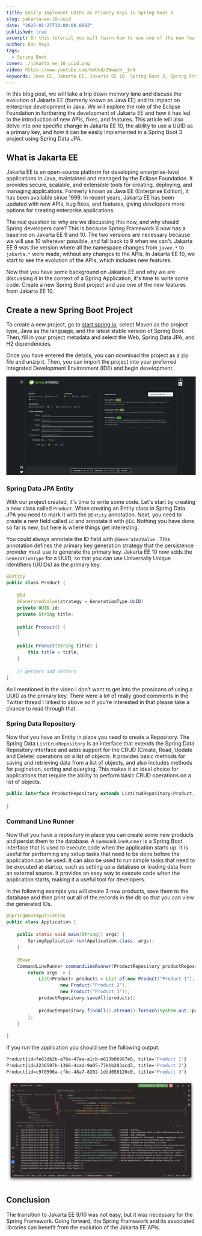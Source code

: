 ```yaml
---
title: Easily Implement UUIDs as Primary Keys in Spring Boot 3
slug: jakarta-ee-10-uuid
date: "2023-01-27T10:00:00.000Z"
published: true
excerpt: In this tutorial you will learn how to use one of the new features in Jakarta EE 10 in a Spring Boot 3 application.
author: Dan Vega
tags:
  - Spring Boot
cover: ./jakarta_ee_10_uuid.png
video: https://www.youtube.com/embed/ZWwqcH__kr4
keywords: Java EE, Jakarta EE, Jakarta EE 10, Spring Boot 3, Spring Framework 6, Java, UUID, Spring Data, Spring Data JPA, Spring Data JPA UUID
---
```


In this blog post, we will take a trip down memory lane and discuss the evolution of Jakarta EE (formerly known as Java EE) and its impact on enterprise development in Java. We will explore the role of the Eclipse Foundation in furthering the development of Jakarta EE and how it has led to the introduction of new APIs, fixes, and features. This article will also delve into one specific change in Jakarta EE 10, the ability to use a UUID as a primary key, and how it can be easily implemented in a Spring Boot 3 project using Spring Data JPA.

## What is Jakarta EE

Jakarta EE is an open-source platform for developing enterprise-level applications in Java, maintained and managed by the Eclipse Foundation. It provides secure, scalable, and extensible tools for creating, deploying, and managing applications. Formerly known as Java EE (Enterprise Edition), it has been available since 1999. In recent years, Jakarta EE has been updated with new APIs, bug fixes, and features, giving developers more options for creating enterprise applications.

The real question is: why are we discussing this now, and why should Spring developers care? This is because Spring Framework 6 now has a baseline on Jakarta EE 9 and 10. The two versions are necessary because we will use 10 wherever possible, and fall back to 9 when we can't. Jakarta EE 9 was the version where all the namespace changes from `javax.*` to `jakarta.*` were made, without any changes to the APIs. In Jakarta EE 10, we start to see the evolution of the APIs, which includes new features.

Now that you have some background on Jakarta EE and why we are discussing it in the context of a Spring Application, it's time to write some code. Create a new Spring Boot project and use one of the new features from Jakarta EE 10.

## Create a new Spring Boot Project

To create a new project, go to [start.spring.io](http://start.spring.io/), select Maven as the project type, Java as the language, and the latest stable version of Spring Boot. Then, fill in your project metadata and select the Web, Spring Data JPA, and H2 dependencies.

Once you have entered the details, you can download the project as a zip file and unzip it. Then, you can import the project into your preferred Integrated Development Environment (IDE) and begin development.

![Spring Initializr](./start-spring-io.png)

### Spring Data JPA Entity

With our project created, it's time to write some code. Let's start by creating a new class called `Product`. When creating an Entity class in Spring Data JPA you need to mark it with the `@Entity` annotation. Next, you need to create a new field called `id` and annotate it with `@Id`. Nothing you have done so far is new, but here is where things get interesting.

You could always annotate the ID field with `@GeneratedValue` . This annotation defines the primary key generation strategy that the persistence provider must use to generate the primary key. Jakarta EE 10 now adds the `GenerationType` for a UUID, so that you can use Universally Unique Identifiers (UUIDs) as the primary key.

```java
@Entity
public class Product {

    @Id
    @GeneratedValue(strategy = GenerationType.UUID)
    private UUID id;
    private String title;

    public Product() {
    }

    public Product(String title) {
        this.title = title;
    }

    // getters and setters
}
```

As I mentioned in the video I don’t want to get into the pros/cons of using a UUID as the primary key. There were a lot of really good comments in the Twitter thread I linked to above so if you’re interested in that please take a chance to read through that.

### Spring Data Repository

Now that you have an Entity in place you need to create a Repository. The Spring Data `ListCrudRepository` is an interface that extends the Spring Data Repository interface and adds support for the CRUD (Create, Read, Update and Delete) operations on a list of objects. It provides basic methods for saving and retrieving data from a list of objects, and also includes methods for pagination, sorting and querying. This makes it an ideal choice for applications that require the ability to perform basic CRUD operations on a list of objects.

```java
public interface ProductRepository extends ListCrudRepository<Product, UUID> {

}
```

### Command Line Runner

Now that you have a repository in place you can create some new products and persist them to the database. A `CommandLineRunner` is a Spring Boot interface that is used to execute code when the application starts up. It is useful for performing any setup tasks that need to be done before the application can be used. It can also be used to run simple tasks that need to be executed at startup, such as setting up a database or loading data from an external source. It provides an easy way to execute code when the application starts, making it a useful tool for developers.

In the following example you will create 3 new products, save them to the database and then print out all of the records in the db so that you can view the generated IDs.

```java
@SpringBootApplication
public class Application {

	public static void main(String[] args) {
		SpringApplication.run(Application.class, args);
	}

	@Bean
	CommandLineRunner commandLineRunner(ProductRepository productRepository) {
		return args -> {
			List<Product> products = List.of(new Product("Product 1"),
					new Product("Product 2"),
					new Product("Product 3"));
			productRepository.saveAll(products);

			productRepository.findAll().stream().forEach(System.out::println);
		};
	}

}
```

If you run the application you should see the following output:

```bash
Product{id=fe63db2b-a76e-47aa-a1cb-e613b0b987e8, title='Product 1'}
Product{id=2236597b-1366-4cad-9a05-77ebb283acd3, title='Product 2'}
Product{id=c9f0596a-cfbc-48a7-8202-1ddd058120c0, title='Product 3'}
```

![Running the Application](./run_app.png)

## Conclusion

The transition to Jakarta EE 9/10 was not easy, but it was necessary for the Spring Framework. Going forward, the Spring Framework and its associated libraries can benefit from the evolution of the Jakarta EE APIs.

